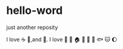 # hello-word
just another reposity

I love :coffee: :pizza:,and :dancer:. 
I love :tea: :dress: :house: :car: :woman: :dog: :fish: :cat: :moon:
